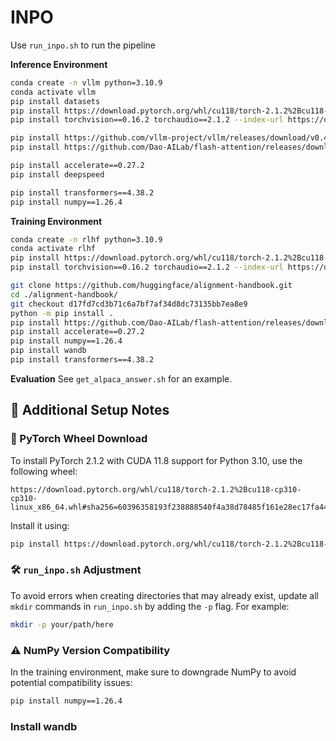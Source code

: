 # INPO

Use ``run_inpo.sh`` to run the pipeline

**Inference Environment**

```sh
conda create -n vllm python=3.10.9
conda activate vllm
pip install datasets
pip install https://download.pytorch.org/whl/cu118/torch-2.1.2%2Bcu118-cp310-cp310-linux_x86_64.whl
pip install torchvision==0.16.2 torchaudio==2.1.2 --index-url https://download.pytorch.org/whl/cu118

pip install https://github.com/vllm-project/vllm/releases/download/v0.4.0/vllm-0.4.0-cp310-cp310-manylinux1_x86_64.whl 
pip install https://github.com/Dao-AILab/flash-attention/releases/download/v2.5.7/flash_attn-2.5.7+cu122torch2.1cxx11abiFALSE-cp310-cp310-linux_x86_64.whl

pip install accelerate==0.27.2
pip install deepspeed

pip install transformers==4.38.2
pip install numpy==1.26.4
```

**Training Environment**

```sh
conda create -n rlhf python=3.10.9
conda activate rlhf
pip install https://download.pytorch.org/whl/cu118/torch-2.1.2%2Bcu118-cp310-cp310-linux_x86_64.whl
pip install torchvision==0.16.2 torchaudio==2.1.2 --index-url https://download.pytorch.org/whl/cu118

git clone https://github.com/huggingface/alignment-handbook.git
cd ./alignment-handbook/
git checkout d17fd7cd3b71c6a7bf7af34d8dc73135bb7ea8e9
python -m pip install .
pip install https://github.com/Dao-AILab/flash-attention/releases/download/v2.5.7/flash_attn-2.5.7+cu122torch2.1cxx11abiFALSE-cp310-cp310-linux_x86_64.whl
pip install accelerate==0.27.2
pip install numpy==1.26.4
pip install wandb
pip install transformers==4.38.2
```

**Evaluation**
See ``get_alpaca_answer.sh`` for an example.

## 📌 Additional Setup Notes

### 🔗 PyTorch Wheel Download

To install PyTorch 2.1.2 with CUDA 11.8 support for Python 3.10, use the following wheel:

```
https://download.pytorch.org/whl/cu118/torch-2.1.2%2Bcu118-cp310-cp310-linux_x86_64.whl#sha256=60396358193f238888540f4a38d78485f161e28ec17fa445f0373b5350ef21f0
```

Install it using:

```bash
pip install https://download.pytorch.org/whl/cu118/torch-2.1.2%2Bcu118-cp310-cp310-linux_x86_64.whl
```

### 🛠 `run_inpo.sh` Adjustment

To avoid errors when creating directories that may already exist, update all `mkdir` commands in `run_inpo.sh` by adding the `-p` flag. For example:

```bash
mkdir -p your/path/here
```

### ⚠️ NumPy Version Compatibility

In the training environment, make sure to downgrade NumPy to avoid potential compatibility issues:

```bash
pip install numpy==1.26.4
```

### Install wandb


